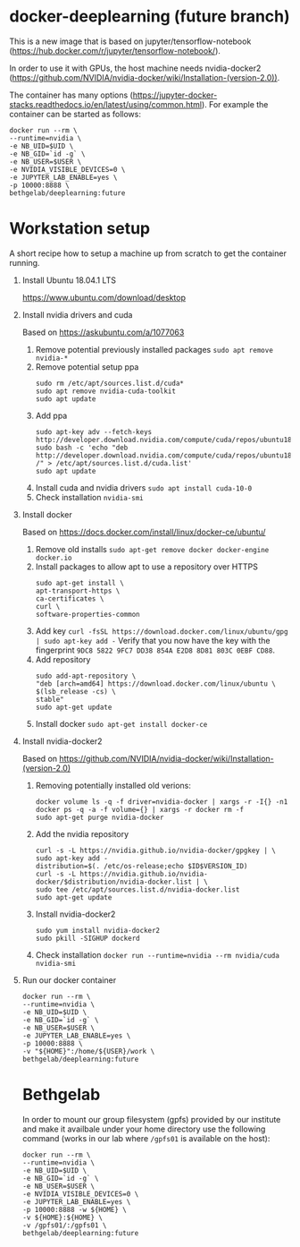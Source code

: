 # docker-deeplearning (future branch)

This is a new image that is based on jupyter/tensorflow-notebook (https://hub.docker.com/r/jupyter/tensorflow-notebook/).

In order to use it with GPUs, the host machine needs nvidia-docker2 (https://github.com/NVIDIA/nvidia-docker/wiki/Installation-(version-2.0)).

The container has many options (https://jupyter-docker-stacks.readthedocs.io/en/latest/using/common.html). For example the container can be started as follows:

   ```
   docker run --rm \
   --runtime=nvidia \
   -e NB_UID=$UID \
   -e NB_GID=`id -g` \
   -e NB_USER=$USER \
   -e NVIDIA_VISIBLE_DEVICES=0 \
   -e JUPYTER_LAB_ENABLE=yes \
   -p 10000:8888 \
   bethgelab/deeplearning:future
   ```

# Workstation setup
A short recipe how to setup a machine up from scratch to get the container running.

1. Install Ubuntu 18.04.1 LTS

   https://www.ubuntu.com/download/desktop

2. Install nvidia drivers and cuda

   Based on https://askubuntu.com/a/1077063
   
   1. Remove potential previously installed packages
      `sudo apt remove nvidia-*`
   2. Remove potential setup ppa
      ```
      sudo rm /etc/apt/sources.list.d/cuda*
      sudo apt remove nvidia-cuda-toolkit
      sudo apt update
      ```
   3. Add ppa
      ```
      sudo apt-key adv --fetch-keys  http://developer.download.nvidia.com/compute/cuda/repos/ubuntu1804/x86_64/7fa2af80.pub
      sudo bash -c 'echo "deb http://developer.download.nvidia.com/compute/cuda/repos/ubuntu1804/x86_64 /" > /etc/apt/sources.list.d/cuda.list'
      sudo apt update
      ````
   4. Install cuda and nvidia drivers
      `sudo apt install cuda-10-0`
   5. Check installation
      `nvidia-smi`

3. Install docker
   
   Based on https://docs.docker.com/install/linux/docker-ce/ubuntu/
   
   1. Remove old installs
      `sudo apt-get remove docker docker-engine docker.io`
   2. Install packages to allow apt to use a repository over HTTPS
      ```
      sudo apt-get install \
      apt-transport-https \
      ca-certificates \
      curl \
      software-properties-common
      ```
   3. Add key
      `curl -fsSL https://download.docker.com/linux/ubuntu/gpg | sudo apt-key add -`
      Verify that you now have the key with the fingerprint `9DC8 5822 9FC7 DD38 854A E2D8 8D81 803C 0EBF CD88`.
   4. Add repository
      ```
      sudo add-apt-repository \
      "deb [arch=amd64] https://download.docker.com/linux/ubuntu \
      $(lsb_release -cs) \
      stable"
      sudo apt-get update
      ```
   5. Install docker
      `sudo apt-get install docker-ce`

4. Install nvidia-docker2

   Based on https://github.com/NVIDIA/nvidia-docker/wiki/Installation-(version-2.0)
   
   1. Removing potentially installed old verions:
      ```
      docker volume ls -q -f driver=nvidia-docker | xargs -r -I{} -n1 docker ps -q -a -f volume={} | xargs -r docker rm -f
      sudo apt-get purge nvidia-docker
      ```
   2. Add the nvidia repository
      ```
      curl -s -L https://nvidia.github.io/nvidia-docker/gpgkey | \
      sudo apt-key add -
      distribution=$(. /etc/os-release;echo $ID$VERSION_ID)
      curl -s -L https://nvidia.github.io/nvidia-docker/$distribution/nvidia-docker.list | \
      sudo tee /etc/apt/sources.list.d/nvidia-docker.list
      sudo apt-get update
      ```
   3. Install nvidia-docker2
      ```
      sudo yum install nvidia-docker2
      sudo pkill -SIGHUP dockerd
      ```
   4. Check installation
      `docker run --runtime=nvidia --rm nvidia/cuda nvidia-smi`

5. Run our docker container
   ```
   docker run --rm \
   --runtime=nvidia \
   -e NB_UID=$UID \
   -e NB_GID=`id -g` \
   -e NB_USER=$USER \
   -e JUPYTER_LAB_ENABLE=yes \
   -p 10000:8888 \
   -v "${HOME}":/home/${USER}/work \
   bethgelab/deeplearning:future
   ```
   
   # Bethgelab 
   In order to mount our group filesystem (gpfs) provided by our institute and make it availbale under your home directory use the following command (works in our lab where `/gpfs01` is available on the host):
   ```
   docker run --rm \
   --runtime=nvidia \
   -e NB_UID=$UID \
   -e NB_GID=`id -g` \
   -e NB_USER=$USER \
   -e NVIDIA_VISIBLE_DEVICES=0 \
   -e JUPYTER_LAB_ENABLE=yes \
   -p 10000:8888 -w ${HOME} \
   -v ${HOME}:${HOME} \
   -v /gpfs01/:/gpfs01 \
   bethgelab/deeplearning:future
   ```
